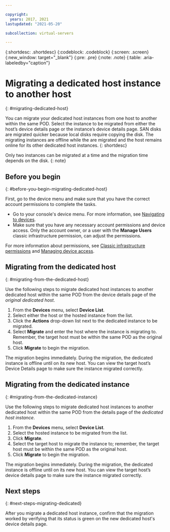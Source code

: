 ```yaml
---

copyright:
  years: 2017, 2021
lastupdated: "2021-05-20"

subcollection: virtual-servers

---
```


{:shortdesc: .shortdesc}
{:codeblock: .codeblock}
{:screen: .screen}
{:new_window: target="_blank"}
{:pre: .pre}
{:note: .note}
{:table: .aria-labeledby="caption"}


# Migrating a dedicated host instance to another host
{: #migrating-dedicated-host}

You can migrate your dedicated host instances from one host to another within the same POD. Select the instance to be migrated from either the host’s device details page or the instance’s device details page. SAN disks are migrated quicker because local disks require copying the disk. The migrating instances are offline while the are migrated and the host remains online for its other dedicated host instances.
{: shortdesc}

Only two instances can be migrated at a time and the migration time depends on the disk. 
{: note}

## Before you begin
{: #before-you-begin-migrating-dedicated-host}

First, go to the device menu and make sure that you have the correct account permissions to complete the tasks.

* Go to your console's device menu. For more information, see [Navigating to devices](/docs/virtual-servers?topic=virtual-servers-navigating-devices).
* Make sure that you have any necessary account permissions and device access. Only the account owner, or a user with the **Manage Users** classic infrastructure permission, can adjust the permissions.

For more information about permissions, see [Classic infrastructure permissions](/docs/account?topic=account-infrapermission) and [Managing device access](/docs/virtual-servers?topic=virtual-servers-managing-device-access).

## Migrating from the dedicated host
{: #migrating-from-the-dedicated-host}

Use the following steps to migrate dedicated host instances to another dedicated host within the same POD from the device details page of the *original dedicated host*. 

1. From the **Devices** menu, select **Device List**.
2. Select either the host or the hosted instance from the list.
3. Click the **Actions** drop-down list next to the dedicated instance to be migrated.
4. Select **Migrate** and enter the host where the instance is migrating to. Remember, the target host must be within the same POD as the original host.
5. Click **Migrate** to begin the migration. 

The migration begins immediately. During the migration, the dedicated instance is offline until on its new host. You can view the target host’s Device Details page to make sure the instance migrated correctly.

## Migrating from the dedicated instance
{: #migrating-from-the-dedicated-instance}

Use the following steps to migrate dedicated host instances to another dedicated host within the same POD from the details page of the *dedicated host instance*.

1. From the **Devices** menu, select **Device List**.
2. Select the hosted instance to be migrated from the list.
3. Click **Migrate**.
4. Select the target host to migrate the instance to; remember, the target host must be within the same POD as the original host.
5. Click **Migrate** to begin the migration.

The migration begins immediately. During the migration, the dedicated instance is offline until on its new host. You can view the target host’s device details page to make sure the instance migrated correctly.

## Next steps
{: #next-steps-migrating-dedicated}

After you migrate a dedicated host instance, confirm that the migration worked by verifying that its status is green on the new dedicated host's device details page.

